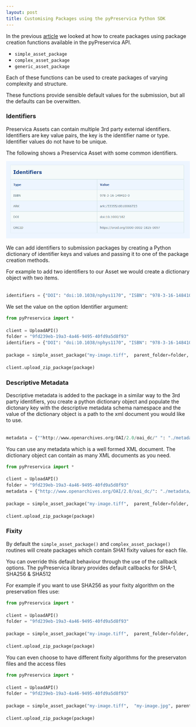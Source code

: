 ```yaml
---
layout: post
title: Customising Packages using the pyPreservica Python SDK
---
```


In the previous [article](https://carj.github.io/2023/01/21/creating-packages/) we looked at how to create packages using package creation functions available in the  pyPreservica API.

* `simple_asset_package`
* `complex_asset_package`
* `generic_asset_package`

Each of these functions can be used to create packages of varying complexity and structure.

These functions provide sensible default values for the submission, but all the defaults can be overwitten.

### Identifiers

Preservica Assets can contain multiple 3rd party external identifiers. Identifiers are key value pairs, the key is the identifier name or type.
Identifier values do not have to be unique.

The following shows a Preservica Asset with some common identifiers.

![indentifiers](/public/images/identifiers.png)

We can add identifiers to submission packages by creating a Python dictionary of identifier keys and values and passing it to one of the package creation methods.

For example to add two identifiers to our Asset we would create a dictionary object with two items.

```python

identifiers = {"DOI": "doi:10.1038/nphys1170", "ISBN": "978-3-16-148410-0"}

```

We set the value on the option Identifier argument:


```python
from pyPreservica import *

client = UploadAPI()
folder = "9fd239eb-19a3-4a46-9495-40fd9a5d8f93"
identifiers = {"DOI": "doi:10.1038/nphys1170", "ISBN": "978-3-16-148410-0"}

package = simple_asset_package("my-image.tiff",  parent_folder=folder, Identifiers=identifiers)

client.upload_zip_package(package)
```

### Descriptive Metadata

Descriptive metadata is added to the package in a similar way to the 3rd party identifiers, you create a python dictionary object and populate the dictonary key 
with the descriptive metadata schema namespace and the value of the dictionary object is a path to the xml document you would like to use.

```python

metadata = {""http://www.openarchives.org/OAI/2.0/oai_dc/" ": "./metadata/dc.xml"}

```

You can use any metadata which is a well formed XML document. The dictionary object can contain as many XML documents as you need.


```python
from pyPreservica import *

client = UploadAPI()
folder = "9fd239eb-19a3-4a46-9495-40fd9a5d8f93"
metadata = {"http://www.openarchives.org/OAI/2.0/oai_dc/": "./metadata/dc.xml"}

package = simple_asset_package("my-image.tiff",  parent_folder=folder, Asset_Metadata=metadata)

client.upload_zip_package(package)
```

### Fixity

By default the `simple_asset_package()` and `complex_asset_package()` routines will create packages which contain SHA1 fixity values for each file.

You can override this default behaviour through the use of the callback options. The pyPreservica library provides default callbacks for SHA-1, SHA256 & SHA512

For example if you want to use SHA256 as your fixity algorithm on the preservation files use:

```python
from pyPreservica import *

client = UploadAPI()
folder = "9fd239eb-19a3-4a46-9495-40fd9a5d8f93"

package = simple_asset_package("my-image.tiff",  parent_folder=folder, Preservation_files_fixity_callback=Sha256FixityCallBack)

client.upload_zip_package(package)
```

You can even choose to have different fixity algorithms for the preservaton files and the access files

```python
from pyPreservica import *

client = UploadAPI()
folder = "9fd239eb-19a3-4a46-9495-40fd9a5d8f93"

package = simple_asset_package("my-image.tiff",  "my-image.jpg", parent_folder=folder, Preservation_files_fixity_callback=Sha512FixityCallBack,  Access_files_fixity_callback=Sha256FixityCallBack)

client.upload_zip_package(package)
```


